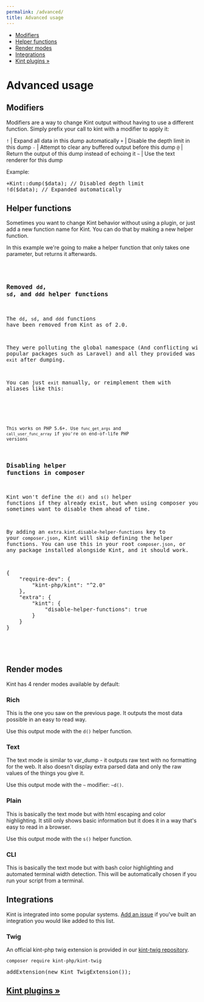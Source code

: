```yaml
---
permalink: /advanced/
title: Advanced usage
---
```


<div id="leftmenu" class="col-sm-4 col-md-3 hidden-xs">
<ul class="nav nav-list side-navigation" data-spy="affix" data-offset-top="{{ site.affix_offset }}">
    <li><a href="#modifiers">Modifiers</a></li>
    <li><a href="#helperfuncs">Helper functions</a></li>
    <li><a href="#modes">Render modes</a></li>
    <li><a href="#integrations">Integrations</a></li>
    <li><a href="{{ site.baseurl }}/plugins/">Kint plugins &raquo;</a></li>
</ul>
</div>
<div class="col-sm-8 col-md-9" markdown="1">

# Advanced usage

<section id="modifiers" markdown="1">

## Modifiers

Modifiers are a way to change Kint output without having to use a different function. Simply prefix your call to kint with a modifier to apply it:

`!` | Expand all data in this dump automatically
`+` | Disable the depth limit in this dump
`-` | Attempt to clear any buffered output before this dump
`@` | Return the output of this dump instead of echoing it
`~` | Use the text renderer for this dump

Example:

<pre class="prettyprint">
+Kint::dump($data); // Disabled depth limit
!d($data); // Expanded automatically
</pre>

</section>
<section id="helperfuncs" markdown="1">

## Helper functions

Sometimes you want to change Kint behavior without using a plugin, or just add a new function name for Kint. You can do that by making a new helper function.

In this example we're going to make a helper function that only takes one parameter, but returns it afterwards.

<pre class="prettyprint linenums"><?php

// Some Kint features (Variable names, modifiers, mini trace) only work if Kint
// knows where it was called from. But Kint can't know that if it doesn't know
// what the helper function is called. Add your functions to `Kint::$aliases`.
Kint::$aliases[] = 'dr';

function dr($var)
{
    Kint::dump($var);
    return $var;
}
</pre>

### Removed `dd`, `sd`, and `ddd` helper functions

The `dd`, `sd`, and `ddd` functions have been removed from Kint as of 2.0.

They were polluting the global namespace (And conflicting with some popular packages such as Laravel) and all they provided was an `exit` after dumping.

You can just `exit` manually, or reimplement them with aliases like this:

<pre class="prettyprint linenums"><?php
function ddd(...$vars)
{
    Kint::dump(...$vars);
    exit;
}
Kint::$aliases[] = 'ddd';
</pre>

<small>This works on PHP 5.6+. Use `func_get_args` and `call_user_func_array` if you're on end-of-life PHP versions</small>

### Disabling helper functions in composer

Kint won't define the `d()` and `s()` helper functions if they already exist, but when using composer you may sometimes want to disable them ahead of time.

By adding an `extra.kint.disable-helper-functions` key to your `composer.json`, Kint will skip defining the helper functions. You can use this in your root `composer.json`, or any package installed alongside Kint, and it should work.

<pre class="prettyprint linenums">
{
    "require-dev": {
        "kint-php/kint": "^2.0"
    },
    "extra": {
        "kint": {
            "disable-helper-functions": true
        }
    }
}
</pre>

</section>
<section id="modes" markdown="1">

## Render modes

Kint has 4 render modes available by default:

### Rich

This is the one you saw on the previous page. It outputs the most data possible in an easy to read way.

Use this output mode with the `d()` helper function.

### Text

The text mode is similar to var_dump - it outputs raw text with no formatting for the web. It also doesn't display extra parsed data and only the raw values of the things you give it.

Use this output mode with the `~` modifier: `~d()`.

### Plain

This is basically the text mode but with html escaping and color highlighting. It still only shows basic information but it does it in a way that's easy to read in a browser.

Use this output mode with the `s()` helper function.

### CLI

This is basically the text mode but with bash color highlighting and automated terminal width detection. This will be automatically chosen if you run your script from a terminal.

</section>
<section id="integrations" markdown="1">

## Integrations

Kint is integrated into some popular systems. <a href="https://github.com/kint-php/kint/issues/new" target="_blank">Add an issue</a> if you've built an integration you would like added to this list.

### Twig

An official kint-php twig extension is provided in our <a href="https://github.com/kint-php/kint-twig/" target="_blank">kint-twig repository</a>.

```
composer require kint-php/kint-twig
```

<pre class="prettyprint linenums">
<?php

$twig->addExtension(new Kint_TwigExtension());
</pre>

</section>

<h2><a href="{{ site.baseurl }}/plugins/">Kint plugins &raquo;</a></h2>

</div>
